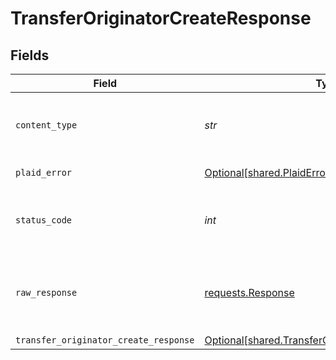# TransferOriginatorCreateResponse


## Fields

| Field                                                                                                        | Type                                                                                                         | Required                                                                                                     | Description                                                                                                  |
| ------------------------------------------------------------------------------------------------------------ | ------------------------------------------------------------------------------------------------------------ | ------------------------------------------------------------------------------------------------------------ | ------------------------------------------------------------------------------------------------------------ |
| `content_type`                                                                                               | *str*                                                                                                        | :heavy_check_mark:                                                                                           | HTTP response content type for this operation                                                                |
| `plaid_error`                                                                                                | [Optional[shared.PlaidError]](../../models/shared/plaiderror.md)                                             | :heavy_minus_sign:                                                                                           | Error response                                                                                               |
| `status_code`                                                                                                | *int*                                                                                                        | :heavy_check_mark:                                                                                           | HTTP response status code for this operation                                                                 |
| `raw_response`                                                                                               | [requests.Response](https://requests.readthedocs.io/en/latest/api/#requests.Response)                        | :heavy_minus_sign:                                                                                           | Raw HTTP response; suitable for custom response parsing                                                      |
| `transfer_originator_create_response`                                                                        | [Optional[shared.TransferOriginatorCreateResponse]](../../models/shared/transferoriginatorcreateresponse.md) | :heavy_minus_sign:                                                                                           | OK                                                                                                           |